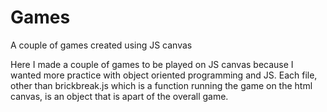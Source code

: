 # Games
A couple of games created using JS canvas

Here I made a couple of games to be played on JS canvas because I wanted more practice with object oriented programming and
JS. Each file, other than brickbreak.js which is a function running the game on the html canvas, is an object that is apart of
the overall game.
